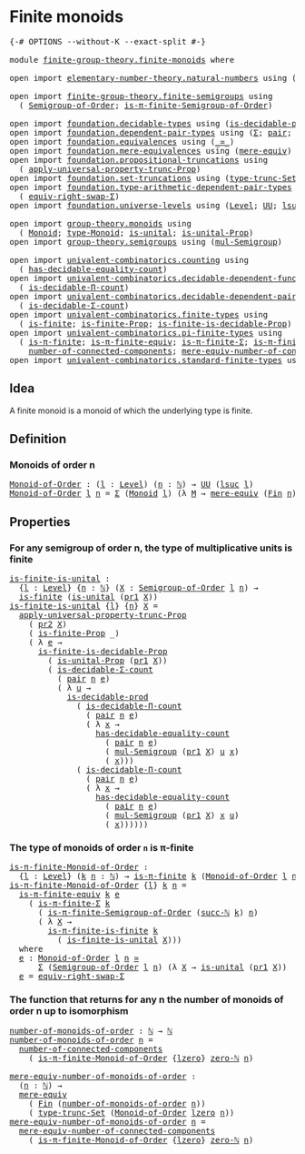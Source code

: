 # Finite monoids

<pre class="Agda"><a id="27" class="Symbol">{-#</a> <a id="31" class="Keyword">OPTIONS</a> <a id="39" class="Pragma">--without-K</a> <a id="51" class="Pragma">--exact-split</a> <a id="65" class="Symbol">#-}</a>

<a id="70" class="Keyword">module</a> <a id="77" href="finite-group-theory.finite-monoids.html" class="Module">finite-group-theory.finite-monoids</a> <a id="112" class="Keyword">where</a>

<a id="119" class="Keyword">open</a> <a id="124" class="Keyword">import</a> <a id="131" href="elementary-number-theory.natural-numbers.html" class="Module">elementary-number-theory.natural-numbers</a> <a id="172" class="Keyword">using</a> <a id="178" class="Symbol">(</a><a id="179" href="elementary-number-theory.natural-numbers.html#1444" class="Datatype">ℕ</a><a id="180" class="Symbol">;</a> <a id="182" href="elementary-number-theory.natural-numbers.html#1478" class="InductiveConstructor">succ-ℕ</a><a id="188" class="Symbol">;</a> <a id="190" href="elementary-number-theory.natural-numbers.html#1465" class="InductiveConstructor">zero-ℕ</a><a id="196" class="Symbol">)</a>

<a id="199" class="Keyword">open</a> <a id="204" class="Keyword">import</a> <a id="211" href="finite-group-theory.finite-semigroups.html" class="Module">finite-group-theory.finite-semigroups</a> <a id="249" class="Keyword">using</a>
  <a id="257" class="Symbol">(</a> <a id="259" href="finite-group-theory.finite-semigroups.html#2193" class="Function">Semigroup-of-Order</a><a id="277" class="Symbol">;</a> <a id="279" href="finite-group-theory.finite-semigroups.html#3274" class="Function">is-π-finite-Semigroup-of-Order</a><a id="309" class="Symbol">)</a>

<a id="312" class="Keyword">open</a> <a id="317" class="Keyword">import</a> <a id="324" href="foundation.decidable-types.html" class="Module">foundation.decidable-types</a> <a id="351" class="Keyword">using</a> <a id="357" class="Symbol">(</a><a id="358" href="foundation.decidable-types.html#3323" class="Function">is-decidable-prod</a><a id="375" class="Symbol">)</a>
<a id="377" class="Keyword">open</a> <a id="382" class="Keyword">import</a> <a id="389" href="foundation.dependent-pair-types.html" class="Module">foundation.dependent-pair-types</a> <a id="421" class="Keyword">using</a> <a id="427" class="Symbol">(</a><a id="428" href="foundation-core.dependent-pair-types.html#502" class="Record">Σ</a><a id="429" class="Symbol">;</a> <a id="431" href="foundation-core.dependent-pair-types.html#575" class="InductiveConstructor">pair</a><a id="435" class="Symbol">;</a> <a id="437" href="foundation-core.dependent-pair-types.html#592" class="Field">pr1</a><a id="440" class="Symbol">;</a> <a id="442" href="foundation-core.dependent-pair-types.html#604" class="Field">pr2</a><a id="445" class="Symbol">)</a>
<a id="447" class="Keyword">open</a> <a id="452" class="Keyword">import</a> <a id="459" href="foundation.equivalences.html" class="Module">foundation.equivalences</a> <a id="483" class="Keyword">using</a> <a id="489" class="Symbol">(</a><a id="490" href="foundation-core.equivalences.html#1607" class="Function Operator">_≃_</a><a id="493" class="Symbol">)</a>
<a id="495" class="Keyword">open</a> <a id="500" class="Keyword">import</a> <a id="507" href="foundation.mere-equivalences.html" class="Module">foundation.mere-equivalences</a> <a id="536" class="Keyword">using</a> <a id="542" class="Symbol">(</a><a id="543" href="foundation.mere-equivalences.html#1406" class="Function">mere-equiv</a><a id="553" class="Symbol">)</a>
<a id="555" class="Keyword">open</a> <a id="560" class="Keyword">import</a> <a id="567" href="foundation.propositional-truncations.html" class="Module">foundation.propositional-truncations</a> <a id="604" class="Keyword">using</a>
  <a id="612" class="Symbol">(</a> <a id="614" href="foundation.propositional-truncations.html#5581" class="Function">apply-universal-property-trunc-Prop</a><a id="649" class="Symbol">)</a>
<a id="651" class="Keyword">open</a> <a id="656" class="Keyword">import</a> <a id="663" href="foundation.set-truncations.html" class="Module">foundation.set-truncations</a> <a id="690" class="Keyword">using</a> <a id="696" class="Symbol">(</a><a id="697" href="foundation.set-truncations.html#3386" class="Postulate">type-trunc-Set</a><a id="711" class="Symbol">)</a>
<a id="713" class="Keyword">open</a> <a id="718" class="Keyword">import</a> <a id="725" href="foundation.type-arithmetic-dependent-pair-types.html" class="Module">foundation.type-arithmetic-dependent-pair-types</a> <a id="773" class="Keyword">using</a>
  <a id="781" class="Symbol">(</a> <a id="783" href="foundation-core.type-arithmetic-dependent-pair-types.html#11499" class="Function">equiv-right-swap-Σ</a><a id="801" class="Symbol">)</a>
<a id="803" class="Keyword">open</a> <a id="808" class="Keyword">import</a> <a id="815" href="foundation.universe-levels.html" class="Module">foundation.universe-levels</a> <a id="842" class="Keyword">using</a> <a id="848" class="Symbol">(</a><a id="849" href="Agda.Primitive.html#597" class="Postulate">Level</a><a id="854" class="Symbol">;</a> <a id="856" href="foundation-core.universe-levels.html#222" class="Primitive">UU</a><a id="858" class="Symbol">;</a> <a id="860" href="Agda.Primitive.html#780" class="Primitive">lsuc</a><a id="864" class="Symbol">;</a> <a id="866" href="Agda.Primitive.html#764" class="Primitive">lzero</a><a id="871" class="Symbol">)</a>

<a id="874" class="Keyword">open</a> <a id="879" class="Keyword">import</a> <a id="886" href="group-theory.monoids.html" class="Module">group-theory.monoids</a> <a id="907" class="Keyword">using</a>
  <a id="915" class="Symbol">(</a> <a id="917" href="group-theory.monoids.html#1054" class="Function">Monoid</a><a id="923" class="Symbol">;</a> <a id="925" href="group-theory.monoids.html#1219" class="Function">type-Monoid</a><a id="936" class="Symbol">;</a> <a id="938" href="group-theory.monoids.html#831" class="Function">is-unital</a><a id="947" class="Symbol">;</a> <a id="949" href="group-theory.monoids.html#3220" class="Function">is-unital-Prop</a><a id="963" class="Symbol">)</a>
<a id="965" class="Keyword">open</a> <a id="970" class="Keyword">import</a> <a id="977" href="group-theory.semigroups.html" class="Module">group-theory.semigroups</a> <a id="1001" class="Keyword">using</a> <a id="1007" class="Symbol">(</a><a id="1008" href="group-theory.semigroups.html#1215" class="Function">mul-Semigroup</a><a id="1021" class="Symbol">)</a>

<a id="1024" class="Keyword">open</a> <a id="1029" class="Keyword">import</a> <a id="1036" href="univalent-combinatorics.counting.html" class="Module">univalent-combinatorics.counting</a> <a id="1069" class="Keyword">using</a>
  <a id="1077" class="Symbol">(</a> <a id="1079" href="univalent-combinatorics.counting.html#5721" class="Function">has-decidable-equality-count</a><a id="1107" class="Symbol">)</a>
<a id="1109" class="Keyword">open</a> <a id="1114" class="Keyword">import</a> <a id="1121" href="univalent-combinatorics.decidable-dependent-function-types.html" class="Module">univalent-combinatorics.decidable-dependent-function-types</a> <a id="1180" class="Keyword">using</a>
  <a id="1188" class="Symbol">(</a> <a id="1190" href="univalent-combinatorics.decidable-dependent-function-types.html#1752" class="Function">is-decidable-Π-count</a><a id="1210" class="Symbol">)</a>
<a id="1212" class="Keyword">open</a> <a id="1217" class="Keyword">import</a> <a id="1224" href="univalent-combinatorics.decidable-dependent-pair-types.html" class="Module">univalent-combinatorics.decidable-dependent-pair-types</a> <a id="1279" class="Keyword">using</a>
  <a id="1287" class="Symbol">(</a> <a id="1289" href="univalent-combinatorics.decidable-dependent-pair-types.html#1952" class="Function">is-decidable-Σ-count</a><a id="1309" class="Symbol">)</a>
<a id="1311" class="Keyword">open</a> <a id="1316" class="Keyword">import</a> <a id="1323" href="univalent-combinatorics.finite-types.html" class="Module">univalent-combinatorics.finite-types</a> <a id="1360" class="Keyword">using</a>
  <a id="1368" class="Symbol">(</a> <a id="1370" href="univalent-combinatorics.finite-types.html#3664" class="Function">is-finite</a><a id="1379" class="Symbol">;</a> <a id="1381" href="univalent-combinatorics.finite-types.html#3573" class="Function">is-finite-Prop</a><a id="1395" class="Symbol">;</a> <a id="1397" href="univalent-combinatorics.finite-types.html#8470" class="Function">is-finite-is-decidable-Prop</a><a id="1424" class="Symbol">)</a>
<a id="1426" class="Keyword">open</a> <a id="1431" class="Keyword">import</a> <a id="1438" href="univalent-combinatorics.pi-finite-types.html" class="Module">univalent-combinatorics.pi-finite-types</a> <a id="1478" class="Keyword">using</a>
  <a id="1486" class="Symbol">(</a> <a id="1488" href="univalent-combinatorics.pi-finite-types.html#8676" class="Function">is-π-finite</a><a id="1499" class="Symbol">;</a> <a id="1501" href="univalent-combinatorics.pi-finite-types.html#10882" class="Function">is-π-finite-equiv</a><a id="1518" class="Symbol">;</a> <a id="1520" href="univalent-combinatorics.pi-finite-types.html#34744" class="Function">is-π-finite-Σ</a><a id="1533" class="Symbol">;</a> <a id="1535" href="univalent-combinatorics.pi-finite-types.html#14675" class="Function">is-π-finite-is-finite</a><a id="1556" class="Symbol">;</a>
    <a id="1562" href="univalent-combinatorics.pi-finite-types.html#7954" class="Function">number-of-connected-components</a><a id="1592" class="Symbol">;</a> <a id="1594" href="univalent-combinatorics.pi-finite-types.html#8119" class="Function">mere-equiv-number-of-connected-components</a><a id="1635" class="Symbol">)</a>
<a id="1637" class="Keyword">open</a> <a id="1642" class="Keyword">import</a> <a id="1649" href="univalent-combinatorics.standard-finite-types.html" class="Module">univalent-combinatorics.standard-finite-types</a> <a id="1695" class="Keyword">using</a> <a id="1701" class="Symbol">(</a><a id="1702" href="univalent-combinatorics.standard-finite-types.html#2085" class="Function">Fin</a><a id="1705" class="Symbol">)</a>
</pre>
## Idea

A finite monoid is a monoid of which the underlying type is finite.

## Definition

### Monoids of order n

<pre class="Agda"><a id="Monoid-of-Order"></a><a id="1837" href="finite-group-theory.finite-monoids.html#1837" class="Function">Monoid-of-Order</a> <a id="1853" class="Symbol">:</a> <a id="1855" class="Symbol">(</a><a id="1856" href="finite-group-theory.finite-monoids.html#1856" class="Bound">l</a> <a id="1858" class="Symbol">:</a> <a id="1860" href="Agda.Primitive.html#597" class="Postulate">Level</a><a id="1865" class="Symbol">)</a> <a id="1867" class="Symbol">(</a><a id="1868" href="finite-group-theory.finite-monoids.html#1868" class="Bound">n</a> <a id="1870" class="Symbol">:</a> <a id="1872" href="elementary-number-theory.natural-numbers.html#1444" class="Datatype">ℕ</a><a id="1873" class="Symbol">)</a> <a id="1875" class="Symbol">→</a> <a id="1877" href="foundation-core.universe-levels.html#222" class="Primitive">UU</a> <a id="1880" class="Symbol">(</a><a id="1881" href="Agda.Primitive.html#780" class="Primitive">lsuc</a> <a id="1886" href="finite-group-theory.finite-monoids.html#1856" class="Bound">l</a><a id="1887" class="Symbol">)</a>
<a id="1889" href="finite-group-theory.finite-monoids.html#1837" class="Function">Monoid-of-Order</a> <a id="1905" href="finite-group-theory.finite-monoids.html#1905" class="Bound">l</a> <a id="1907" href="finite-group-theory.finite-monoids.html#1907" class="Bound">n</a> <a id="1909" class="Symbol">=</a> <a id="1911" href="foundation-core.dependent-pair-types.html#502" class="Record">Σ</a> <a id="1913" class="Symbol">(</a><a id="1914" href="group-theory.monoids.html#1054" class="Function">Monoid</a> <a id="1921" href="finite-group-theory.finite-monoids.html#1905" class="Bound">l</a><a id="1922" class="Symbol">)</a> <a id="1924" class="Symbol">(λ</a> <a id="1927" href="finite-group-theory.finite-monoids.html#1927" class="Bound">M</a> <a id="1929" class="Symbol">→</a> <a id="1931" href="foundation.mere-equivalences.html#1406" class="Function">mere-equiv</a> <a id="1942" class="Symbol">(</a><a id="1943" href="univalent-combinatorics.standard-finite-types.html#2085" class="Function">Fin</a> <a id="1947" href="finite-group-theory.finite-monoids.html#1907" class="Bound">n</a><a id="1948" class="Symbol">)</a> <a id="1950" class="Symbol">(</a><a id="1951" href="group-theory.monoids.html#1219" class="Function">type-Monoid</a> <a id="1963" href="finite-group-theory.finite-monoids.html#1927" class="Bound">M</a><a id="1964" class="Symbol">))</a>
</pre>
## Properties

### For any semigroup of order n, the type of multiplicative units is finite

<pre class="Agda"><a id="is-finite-is-unital"></a><a id="2073" href="finite-group-theory.finite-monoids.html#2073" class="Function">is-finite-is-unital</a> <a id="2093" class="Symbol">:</a>
  <a id="2097" class="Symbol">{</a><a id="2098" href="finite-group-theory.finite-monoids.html#2098" class="Bound">l</a> <a id="2100" class="Symbol">:</a> <a id="2102" href="Agda.Primitive.html#597" class="Postulate">Level</a><a id="2107" class="Symbol">}</a> <a id="2109" class="Symbol">{</a><a id="2110" href="finite-group-theory.finite-monoids.html#2110" class="Bound">n</a> <a id="2112" class="Symbol">:</a> <a id="2114" href="elementary-number-theory.natural-numbers.html#1444" class="Datatype">ℕ</a><a id="2115" class="Symbol">}</a> <a id="2117" class="Symbol">(</a><a id="2118" href="finite-group-theory.finite-monoids.html#2118" class="Bound">X</a> <a id="2120" class="Symbol">:</a> <a id="2122" href="finite-group-theory.finite-semigroups.html#2193" class="Function">Semigroup-of-Order</a> <a id="2141" href="finite-group-theory.finite-monoids.html#2098" class="Bound">l</a> <a id="2143" href="finite-group-theory.finite-monoids.html#2110" class="Bound">n</a><a id="2144" class="Symbol">)</a> <a id="2146" class="Symbol">→</a>
  <a id="2150" href="univalent-combinatorics.finite-types.html#3664" class="Function">is-finite</a> <a id="2160" class="Symbol">(</a><a id="2161" href="group-theory.monoids.html#831" class="Function">is-unital</a> <a id="2171" class="Symbol">(</a><a id="2172" href="foundation-core.dependent-pair-types.html#592" class="Field">pr1</a> <a id="2176" href="finite-group-theory.finite-monoids.html#2118" class="Bound">X</a><a id="2177" class="Symbol">))</a>
<a id="2180" href="finite-group-theory.finite-monoids.html#2073" class="Function">is-finite-is-unital</a> <a id="2200" class="Symbol">{</a><a id="2201" href="finite-group-theory.finite-monoids.html#2201" class="Bound">l</a><a id="2202" class="Symbol">}</a> <a id="2204" class="Symbol">{</a><a id="2205" href="finite-group-theory.finite-monoids.html#2205" class="Bound">n</a><a id="2206" class="Symbol">}</a> <a id="2208" href="finite-group-theory.finite-monoids.html#2208" class="Bound">X</a> <a id="2210" class="Symbol">=</a>
  <a id="2214" href="foundation.propositional-truncations.html#5581" class="Function">apply-universal-property-trunc-Prop</a>
    <a id="2254" class="Symbol">(</a> <a id="2256" href="foundation-core.dependent-pair-types.html#604" class="Field">pr2</a> <a id="2260" href="finite-group-theory.finite-monoids.html#2208" class="Bound">X</a><a id="2261" class="Symbol">)</a>
    <a id="2267" class="Symbol">(</a> <a id="2269" href="univalent-combinatorics.finite-types.html#3573" class="Function">is-finite-Prop</a> <a id="2284" class="Symbol">_)</a>
    <a id="2291" class="Symbol">(</a> <a id="2293" class="Symbol">λ</a> <a id="2295" href="finite-group-theory.finite-monoids.html#2295" class="Bound">e</a> <a id="2297" class="Symbol">→</a>
      <a id="2305" href="univalent-combinatorics.finite-types.html#8470" class="Function">is-finite-is-decidable-Prop</a>
        <a id="2341" class="Symbol">(</a> <a id="2343" href="group-theory.monoids.html#3220" class="Function">is-unital-Prop</a> <a id="2358" class="Symbol">(</a><a id="2359" href="foundation-core.dependent-pair-types.html#592" class="Field">pr1</a> <a id="2363" href="finite-group-theory.finite-monoids.html#2208" class="Bound">X</a><a id="2364" class="Symbol">))</a>
        <a id="2375" class="Symbol">(</a> <a id="2377" href="univalent-combinatorics.decidable-dependent-pair-types.html#1952" class="Function">is-decidable-Σ-count</a>
          <a id="2408" class="Symbol">(</a> <a id="2410" href="foundation-core.dependent-pair-types.html#575" class="InductiveConstructor">pair</a> <a id="2415" href="finite-group-theory.finite-monoids.html#2205" class="Bound">n</a> <a id="2417" href="finite-group-theory.finite-monoids.html#2295" class="Bound">e</a><a id="2418" class="Symbol">)</a>
          <a id="2430" class="Symbol">(</a> <a id="2432" class="Symbol">λ</a> <a id="2434" href="finite-group-theory.finite-monoids.html#2434" class="Bound">u</a> <a id="2436" class="Symbol">→</a>
            <a id="2450" href="foundation.decidable-types.html#3323" class="Function">is-decidable-prod</a>
              <a id="2482" class="Symbol">(</a> <a id="2484" href="univalent-combinatorics.decidable-dependent-function-types.html#1752" class="Function">is-decidable-Π-count</a>
                <a id="2521" class="Symbol">(</a> <a id="2523" href="foundation-core.dependent-pair-types.html#575" class="InductiveConstructor">pair</a> <a id="2528" href="finite-group-theory.finite-monoids.html#2205" class="Bound">n</a> <a id="2530" href="finite-group-theory.finite-monoids.html#2295" class="Bound">e</a><a id="2531" class="Symbol">)</a>
                <a id="2549" class="Symbol">(</a> <a id="2551" class="Symbol">λ</a> <a id="2553" href="finite-group-theory.finite-monoids.html#2553" class="Bound">x</a> <a id="2555" class="Symbol">→</a>
                  <a id="2575" href="univalent-combinatorics.counting.html#5721" class="Function">has-decidable-equality-count</a>
                    <a id="2624" class="Symbol">(</a> <a id="2626" href="foundation-core.dependent-pair-types.html#575" class="InductiveConstructor">pair</a> <a id="2631" href="finite-group-theory.finite-monoids.html#2205" class="Bound">n</a> <a id="2633" href="finite-group-theory.finite-monoids.html#2295" class="Bound">e</a><a id="2634" class="Symbol">)</a>
                    <a id="2656" class="Symbol">(</a> <a id="2658" href="group-theory.semigroups.html#1215" class="Function">mul-Semigroup</a> <a id="2672" class="Symbol">(</a><a id="2673" href="foundation-core.dependent-pair-types.html#592" class="Field">pr1</a> <a id="2677" href="finite-group-theory.finite-monoids.html#2208" class="Bound">X</a><a id="2678" class="Symbol">)</a> <a id="2680" href="finite-group-theory.finite-monoids.html#2434" class="Bound">u</a> <a id="2682" href="finite-group-theory.finite-monoids.html#2553" class="Bound">x</a><a id="2683" class="Symbol">)</a>
                    <a id="2705" class="Symbol">(</a> <a id="2707" href="finite-group-theory.finite-monoids.html#2553" class="Bound">x</a><a id="2708" class="Symbol">)))</a>
              <a id="2726" class="Symbol">(</a> <a id="2728" href="univalent-combinatorics.decidable-dependent-function-types.html#1752" class="Function">is-decidable-Π-count</a>
                <a id="2765" class="Symbol">(</a> <a id="2767" href="foundation-core.dependent-pair-types.html#575" class="InductiveConstructor">pair</a> <a id="2772" href="finite-group-theory.finite-monoids.html#2205" class="Bound">n</a> <a id="2774" href="finite-group-theory.finite-monoids.html#2295" class="Bound">e</a><a id="2775" class="Symbol">)</a>
                <a id="2793" class="Symbol">(</a> <a id="2795" class="Symbol">λ</a> <a id="2797" href="finite-group-theory.finite-monoids.html#2797" class="Bound">x</a> <a id="2799" class="Symbol">→</a>
                  <a id="2819" href="univalent-combinatorics.counting.html#5721" class="Function">has-decidable-equality-count</a>
                    <a id="2868" class="Symbol">(</a> <a id="2870" href="foundation-core.dependent-pair-types.html#575" class="InductiveConstructor">pair</a> <a id="2875" href="finite-group-theory.finite-monoids.html#2205" class="Bound">n</a> <a id="2877" href="finite-group-theory.finite-monoids.html#2295" class="Bound">e</a><a id="2878" class="Symbol">)</a>
                    <a id="2900" class="Symbol">(</a> <a id="2902" href="group-theory.semigroups.html#1215" class="Function">mul-Semigroup</a> <a id="2916" class="Symbol">(</a><a id="2917" href="foundation-core.dependent-pair-types.html#592" class="Field">pr1</a> <a id="2921" href="finite-group-theory.finite-monoids.html#2208" class="Bound">X</a><a id="2922" class="Symbol">)</a> <a id="2924" href="finite-group-theory.finite-monoids.html#2797" class="Bound">x</a> <a id="2926" href="finite-group-theory.finite-monoids.html#2434" class="Bound">u</a><a id="2927" class="Symbol">)</a>
                    <a id="2949" class="Symbol">(</a> <a id="2951" href="finite-group-theory.finite-monoids.html#2797" class="Bound">x</a><a id="2952" class="Symbol">))))))</a>
</pre>
### The type of monoids of order `n` is π-finite

<pre class="Agda"><a id="is-π-finite-Monoid-of-Order"></a><a id="3022" href="finite-group-theory.finite-monoids.html#3022" class="Function">is-π-finite-Monoid-of-Order</a> <a id="3050" class="Symbol">:</a>
  <a id="3054" class="Symbol">{</a><a id="3055" href="finite-group-theory.finite-monoids.html#3055" class="Bound">l</a> <a id="3057" class="Symbol">:</a> <a id="3059" href="Agda.Primitive.html#597" class="Postulate">Level</a><a id="3064" class="Symbol">}</a> <a id="3066" class="Symbol">(</a><a id="3067" href="finite-group-theory.finite-monoids.html#3067" class="Bound">k</a> <a id="3069" href="finite-group-theory.finite-monoids.html#3069" class="Bound">n</a> <a id="3071" class="Symbol">:</a> <a id="3073" href="elementary-number-theory.natural-numbers.html#1444" class="Datatype">ℕ</a><a id="3074" class="Symbol">)</a> <a id="3076" class="Symbol">→</a> <a id="3078" href="univalent-combinatorics.pi-finite-types.html#8676" class="Function">is-π-finite</a> <a id="3090" href="finite-group-theory.finite-monoids.html#3067" class="Bound">k</a> <a id="3092" class="Symbol">(</a><a id="3093" href="finite-group-theory.finite-monoids.html#1837" class="Function">Monoid-of-Order</a> <a id="3109" href="finite-group-theory.finite-monoids.html#3055" class="Bound">l</a> <a id="3111" href="finite-group-theory.finite-monoids.html#3069" class="Bound">n</a><a id="3112" class="Symbol">)</a>
<a id="3114" href="finite-group-theory.finite-monoids.html#3022" class="Function">is-π-finite-Monoid-of-Order</a> <a id="3142" class="Symbol">{</a><a id="3143" href="finite-group-theory.finite-monoids.html#3143" class="Bound">l</a><a id="3144" class="Symbol">}</a> <a id="3146" href="finite-group-theory.finite-monoids.html#3146" class="Bound">k</a> <a id="3148" href="finite-group-theory.finite-monoids.html#3148" class="Bound">n</a> <a id="3150" class="Symbol">=</a>
  <a id="3154" href="univalent-combinatorics.pi-finite-types.html#10882" class="Function">is-π-finite-equiv</a> <a id="3172" href="finite-group-theory.finite-monoids.html#3146" class="Bound">k</a> <a id="3174" href="finite-group-theory.finite-monoids.html#3344" class="Function">e</a>
    <a id="3180" class="Symbol">(</a> <a id="3182" href="univalent-combinatorics.pi-finite-types.html#34744" class="Function">is-π-finite-Σ</a> <a id="3196" href="finite-group-theory.finite-monoids.html#3146" class="Bound">k</a>
      <a id="3204" class="Symbol">(</a> <a id="3206" href="finite-group-theory.finite-semigroups.html#3274" class="Function">is-π-finite-Semigroup-of-Order</a> <a id="3237" class="Symbol">(</a><a id="3238" href="elementary-number-theory.natural-numbers.html#1478" class="InductiveConstructor">succ-ℕ</a> <a id="3245" href="finite-group-theory.finite-monoids.html#3146" class="Bound">k</a><a id="3246" class="Symbol">)</a> <a id="3248" href="finite-group-theory.finite-monoids.html#3148" class="Bound">n</a><a id="3249" class="Symbol">)</a>
      <a id="3257" class="Symbol">(</a> <a id="3259" class="Symbol">λ</a> <a id="3261" href="finite-group-theory.finite-monoids.html#3261" class="Bound">X</a> <a id="3263" class="Symbol">→</a>
        <a id="3273" href="univalent-combinatorics.pi-finite-types.html#14675" class="Function">is-π-finite-is-finite</a> <a id="3295" href="finite-group-theory.finite-monoids.html#3146" class="Bound">k</a>
          <a id="3307" class="Symbol">(</a> <a id="3309" href="finite-group-theory.finite-monoids.html#2073" class="Function">is-finite-is-unital</a> <a id="3329" href="finite-group-theory.finite-monoids.html#3261" class="Bound">X</a><a id="3330" class="Symbol">)))</a>
  <a id="3336" class="Keyword">where</a>
  <a id="3344" href="finite-group-theory.finite-monoids.html#3344" class="Function">e</a> <a id="3346" class="Symbol">:</a> <a id="3348" href="finite-group-theory.finite-monoids.html#1837" class="Function">Monoid-of-Order</a> <a id="3364" href="finite-group-theory.finite-monoids.html#3143" class="Bound">l</a> <a id="3366" href="finite-group-theory.finite-monoids.html#3148" class="Bound">n</a> <a id="3368" href="foundation-core.equivalences.html#1607" class="Function Operator">≃</a>
      <a id="3376" href="foundation-core.dependent-pair-types.html#502" class="Record">Σ</a> <a id="3378" class="Symbol">(</a><a id="3379" href="finite-group-theory.finite-semigroups.html#2193" class="Function">Semigroup-of-Order</a> <a id="3398" href="finite-group-theory.finite-monoids.html#3143" class="Bound">l</a> <a id="3400" href="finite-group-theory.finite-monoids.html#3148" class="Bound">n</a><a id="3401" class="Symbol">)</a> <a id="3403" class="Symbol">(λ</a> <a id="3406" href="finite-group-theory.finite-monoids.html#3406" class="Bound">X</a> <a id="3408" class="Symbol">→</a> <a id="3410" href="group-theory.monoids.html#831" class="Function">is-unital</a> <a id="3420" class="Symbol">(</a><a id="3421" href="foundation-core.dependent-pair-types.html#592" class="Field">pr1</a> <a id="3425" href="finite-group-theory.finite-monoids.html#3406" class="Bound">X</a><a id="3426" class="Symbol">))</a>
  <a id="3431" href="finite-group-theory.finite-monoids.html#3344" class="Function">e</a> <a id="3433" class="Symbol">=</a> <a id="3435" href="foundation-core.type-arithmetic-dependent-pair-types.html#11499" class="Function">equiv-right-swap-Σ</a>
</pre>
### The function that returns for any n the number of monoids of order n up to isomorphism

<pre class="Agda"><a id="number-of-monoids-of-order"></a><a id="3559" href="finite-group-theory.finite-monoids.html#3559" class="Function">number-of-monoids-of-order</a> <a id="3586" class="Symbol">:</a> <a id="3588" href="elementary-number-theory.natural-numbers.html#1444" class="Datatype">ℕ</a> <a id="3590" class="Symbol">→</a> <a id="3592" href="elementary-number-theory.natural-numbers.html#1444" class="Datatype">ℕ</a>
<a id="3594" href="finite-group-theory.finite-monoids.html#3559" class="Function">number-of-monoids-of-order</a> <a id="3621" href="finite-group-theory.finite-monoids.html#3621" class="Bound">n</a> <a id="3623" class="Symbol">=</a>
  <a id="3627" href="univalent-combinatorics.pi-finite-types.html#7954" class="Function">number-of-connected-components</a>
    <a id="3662" class="Symbol">(</a> <a id="3664" href="finite-group-theory.finite-monoids.html#3022" class="Function">is-π-finite-Monoid-of-Order</a> <a id="3692" class="Symbol">{</a><a id="3693" href="Agda.Primitive.html#764" class="Primitive">lzero</a><a id="3698" class="Symbol">}</a> <a id="3700" href="elementary-number-theory.natural-numbers.html#1465" class="InductiveConstructor">zero-ℕ</a> <a id="3707" href="finite-group-theory.finite-monoids.html#3621" class="Bound">n</a><a id="3708" class="Symbol">)</a>

<a id="mere-equiv-number-of-monoids-of-order"></a><a id="3711" href="finite-group-theory.finite-monoids.html#3711" class="Function">mere-equiv-number-of-monoids-of-order</a> <a id="3749" class="Symbol">:</a>
  <a id="3753" class="Symbol">(</a><a id="3754" href="finite-group-theory.finite-monoids.html#3754" class="Bound">n</a> <a id="3756" class="Symbol">:</a> <a id="3758" href="elementary-number-theory.natural-numbers.html#1444" class="Datatype">ℕ</a><a id="3759" class="Symbol">)</a> <a id="3761" class="Symbol">→</a>
  <a id="3765" href="foundation.mere-equivalences.html#1406" class="Function">mere-equiv</a>
    <a id="3780" class="Symbol">(</a> <a id="3782" href="univalent-combinatorics.standard-finite-types.html#2085" class="Function">Fin</a> <a id="3786" class="Symbol">(</a><a id="3787" href="finite-group-theory.finite-monoids.html#3559" class="Function">number-of-monoids-of-order</a> <a id="3814" href="finite-group-theory.finite-monoids.html#3754" class="Bound">n</a><a id="3815" class="Symbol">))</a>
    <a id="3822" class="Symbol">(</a> <a id="3824" href="foundation.set-truncations.html#3386" class="Postulate">type-trunc-Set</a> <a id="3839" class="Symbol">(</a><a id="3840" href="finite-group-theory.finite-monoids.html#1837" class="Function">Monoid-of-Order</a> <a id="3856" href="Agda.Primitive.html#764" class="Primitive">lzero</a> <a id="3862" href="finite-group-theory.finite-monoids.html#3754" class="Bound">n</a><a id="3863" class="Symbol">))</a>
<a id="3866" href="finite-group-theory.finite-monoids.html#3711" class="Function">mere-equiv-number-of-monoids-of-order</a> <a id="3904" href="finite-group-theory.finite-monoids.html#3904" class="Bound">n</a> <a id="3906" class="Symbol">=</a>
  <a id="3910" href="univalent-combinatorics.pi-finite-types.html#8119" class="Function">mere-equiv-number-of-connected-components</a>
    <a id="3956" class="Symbol">(</a> <a id="3958" href="finite-group-theory.finite-monoids.html#3022" class="Function">is-π-finite-Monoid-of-Order</a> <a id="3986" class="Symbol">{</a><a id="3987" href="Agda.Primitive.html#764" class="Primitive">lzero</a><a id="3992" class="Symbol">}</a> <a id="3994" href="elementary-number-theory.natural-numbers.html#1465" class="InductiveConstructor">zero-ℕ</a> <a id="4001" href="finite-group-theory.finite-monoids.html#3904" class="Bound">n</a><a id="4002" class="Symbol">)</a>
</pre>